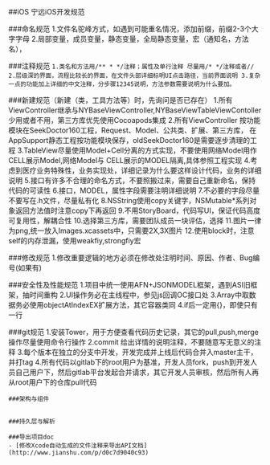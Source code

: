 ##iOS 宁远iOS开发规范

###命名规范
    1.文件名驼峰方式，如遇到可能重名情况，添加前缀，前缀2-3个大字字母
    2.局部变量，成员变量，静态变量，全局静态变量，宏（通知名，方法名），

###注释规范
    ```
    1.类名和方法用/** * */注释；属性及单行注释 尽量用/* */注释或者//
    2.层级深的界面，流程比较长的界面，在文件头部详细标明UI点击路径，当前界面说明
    3.复杂一点的功能加上详细的中文注释，分步骤12345说明，方法参数需要说明为什么要加。
    ```


###新建规范（新建（类，工具方法等）时，先询问是否已存在）
    1.所有ViewController继承与NYBaseViewController,NYBaseViewTableViewContoller少用或者不用，第三方库优先使用Cocoapods集成
    2.所有ViewController 按功能模块在SeekDoctor160工程，Request、Model、公共类、扩展、第三方库，
    在AppSupport静态工程按功能模块保存，oldSeekDoctor160是需要逐步清理的工程
    3.TableView尽量使用Model+Cell分离的方式实现，不要使用网络Model用作CELL展示Model,网络Model与        CELL展示的MODEL隔离,具体参照工程实现
    4.考虑到医疗业务特殊性，业务实现处，详细记录为什么要这样设计代码，业务的详细说明
    5.接口有许多不合理的命名方式，不要照搬过来，需要自己重新命名，保持代码的可读性
    6.接口，MODEL，属性字段需要注明详细说明
    7.不必要的字段尽量不要写在.h文件，尽量私有化
    8.NSString使用copy关键字，NSMutable*系列对象返回方法值时注意copy下再返回
    9.不用StoryBoard，代码写UI，保证代码高度可复用性，解耦合性
    10.选择第三方库，需要团队成员一块评估，选择
    11.图片一律为png,统一放入Images.xcassets中，只需要2X,3X图片
    12.使用block时，注意self的内存泄漏，使用weakfiy,strongfiy宏

###修改规范
    1.修改重要逻辑的地方必须在修改处注明时间、原因、作者、Bug编号(如果有)


###安全性及性能规范
    1.项目中统一使用AFN+JSONMODEL框架，遇到ASI旧框架，抽时间重构
    2.UI操作务必在主线程中，参见js回调OC接口处
    3.Array中取数据务必使用objectAtIndexEX扩展方法，其它容器类同
    4.if后一定用{}，即使只有一行

###git规范
    1.安装Tower，用于方便查看代码历史记录，其它的pull,push,merge操作尽量使用命令行操作
    2.commit 给出详情的说明注释，不要随意写无意义的注释
    3.每个版本在独立的分支中开发，开发完成并上线后代码合并入master主干，并打tag
    4.所有代码以gitlab下的root用户为基准，开发人员fork，push到开发人员自己用户下，然后gitlab平台发起合并请求，其它开发人员审核，然后所有人再从root用户下的仓库pull代码

    ###架构与组件


    ###持久层与解析

    ###导出项目doc
    - [修改Xcode自动生成的文件注释来导出API文档](http://www.jianshu.com/p/d0c7d9040c93)
